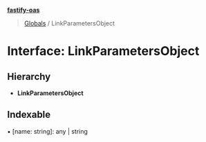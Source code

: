 **[fastify-oas](../README.md)**

> [Globals](../README.md) / LinkParametersObject

# Interface: LinkParametersObject

## Hierarchy

- **LinkParametersObject**

## Indexable

▪ [name: string]: any \| string
